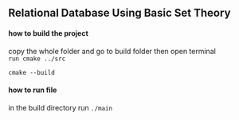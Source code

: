 ## Relational Database Using Basic Set Theory

#### how to build the project
copy the whole folder and go to build folder then open terminal <br>
``` run cmake ../src  ```

``` cmake --build ```

#### how to run file
in the build directory run
``` ./main ```
